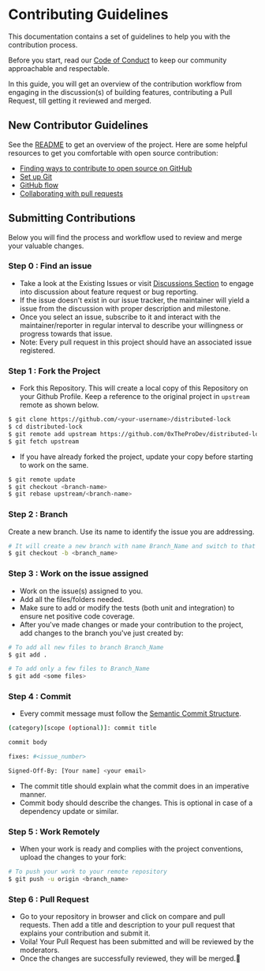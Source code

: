 # Contributing Guidelines

This documentation contains a set of guidelines to help you with the contribution process.

Before you start, read our [Code of Conduct](CODE_OF_CONDUCT.md) to keep our community approachable and respectable.

In this guide, you will get an overview of the contribution workflow from engaging in the discussion(s) of building features, contributing a Pull Request, till getting it reviewed and merged.

## New Contributor Guidelines

See the [README](https://github.com/0xTheProDev/distributed-lock#readme) to get an overview of the project. Here are some helpful resources to get you comfortable with open source contribution:

- [Finding ways to contribute to open source on GitHub](https://docs.github.com/en/get-started/exploring-projects-on-github/finding-ways-to-contribute-to-open-source-on-github)
- [Set up Git](https://docs.github.com/en/get-started/quickstart/set-up-git)
- [GitHub flow](https://docs.github.com/en/get-started/quickstart/github-flow)
- [Collaborating with pull requests](https://docs.github.com/en/github/collaborating-with-pull-requests)

## Submitting Contributions

Below you will find the process and workflow used to review and merge your valuable changes.

### Step 0 : Find an issue

- Take a look at the Existing Issues or visit [Discussions Section](https://github.com/0xTheProDev/distributed-lock/discussions) to engage into discussion about feature request or bug reporting.
- If the issue doesn't exist in our issue tracker, the maintainer will yield a issue from the discussion with proper description and milestone.
- Once you select an issue, subscribe to it and interact with the maintainer/reporter in regular interval to describe your willingness or progress towards that issue.
- Note: Every pull request in this project should have an associated issue registered.

### Step 1 : Fork the Project

- Fork this Repository. This will create a local copy of this Repository on your Github Profile.
  Keep a reference to the original project in `upstream` remote as shown below.

```bash
$ git clone https://github.com/<your-username>/distributed-lock
$ cd distributed-lock
$ git remote add upstream https://github.com/0xTheProDev/distributed-lock
$ git fetch upstream
```

- If you have already forked the project, update your copy before starting to work on the same.

```bash
$ git remote update
$ git checkout <branch-name>
$ git rebase upstream/<branch-name>
```

### Step 2 : Branch

Create a new branch. Use its name to identify the issue you are addressing.

```bash
# It will create a new branch with name Branch_Name and switch to that branch
$ git checkout -b <branch_name>
```

### Step 3 : Work on the issue assigned

- Work on the issue(s) assigned to you.
- Add all the files/folders needed.
- Make sure to add or modify the tests (both unit and integration) to ensure net positive code coverage.
- After you've made changes or made your contribution to the project, add changes to the branch you've just created by:

```bash
# To add all new files to branch Branch_Name
$ git add .

# To add only a few files to Branch_Name
$ git add <some files>
```

### Step 4 : Commit

- Every commit message must follow the [Semantic Commit Structure](https://www.conventionalcommits.org/en/v1.0.0/#summary).

```bash
(category)[scope (optional)]: commit title

commit body

fixes: #<issue_number>

Signed-Off-By: [Your name] <your email>
```

- The commit title should explain what the commit does in an imperative manner.
- Commit body should describe the changes. This is optional in case of a dependency update or similar.

### Step 5 : Work Remotely

- When your work is ready and complies with the project conventions, upload the changes to your fork:

```bash
# To push your work to your remote repository
$ git push -u origin <branch_name>
```

### Step 6 : Pull Request

- Go to your repository in browser and click on compare and pull requests.
  Then add a title and description to your pull request that explains your contribution and submit it.
- Voila! Your Pull Request has been submitted and will be reviewed by the moderators.
- Once the changes are successfully reviewed, they will be merged.🥳

